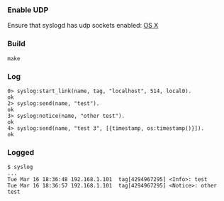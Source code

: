 ### Enable UDP

Ensure that syslogd has udp sockets enabled:
[OS X](http://stackoverflow.com/questions/1185554/how-to-enable-syslogd-to-receive-udp-logs-from-routers-in-osx)

### Build

    make

### Log

    0> syslog:start_link(name, tag, "localhost", 514, local0).
    ok
    2> syslog:send(name, "test").
    ok
    3> syslog:notice(name, "other test").
    ok
    4> syslog:send(name, "test 3", [{timestamp, os:timestamp()}]).
    ok

### Logged

    $ syslog
    ...
    Tue Mar 16 18:36:48 192.168.1.101  tag[4294967295] <Info>: test
    Tue Mar 16 18:36:57 192.168.1.101  tag[4294967295] <Notice>: other test
